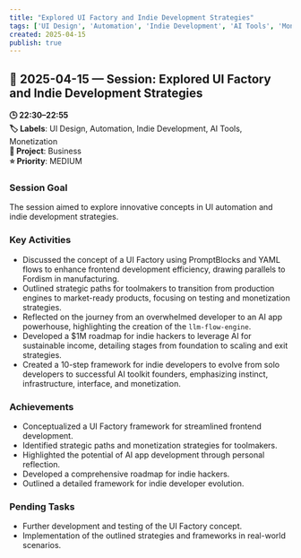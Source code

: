 ```yaml
---
title: "Explored UI Factory and Indie Development Strategies"
tags: ['UI Design', 'Automation', 'Indie Development', 'AI Tools', 'Monetization']
created: 2025-04-15
publish: true
---
```


## 📅 2025-04-15 — Session: Explored UI Factory and Indie Development Strategies

**🕒 22:30–22:55**  
**🏷️ Labels**: UI Design, Automation, Indie Development, AI Tools, Monetization  
**📂 Project**: Business  
**⭐ Priority**: MEDIUM  


### Session Goal
The session aimed to explore innovative concepts in UI automation and indie development strategies.

### Key Activities
- Discussed the concept of a UI Factory using PromptBlocks and YAML flows to enhance frontend development efficiency, drawing parallels to Fordism in manufacturing.
- Outlined strategic paths for toolmakers to transition from production engines to market-ready products, focusing on testing and monetization strategies.
- Reflected on the journey from an overwhelmed developer to an AI app powerhouse, highlighting the creation of the `llm-flow-engine`.
- Developed a $1M roadmap for indie hackers to leverage AI for sustainable income, detailing stages from foundation to scaling and exit strategies.
- Created a 10-step framework for indie developers to evolve from solo developers to successful AI toolkit founders, emphasizing instinct, infrastructure, interface, and monetization.

### Achievements
- Conceptualized a UI Factory framework for streamlined frontend development.
- Identified strategic paths and monetization strategies for toolmakers.
- Highlighted the potential of AI app development through personal reflection.
- Developed a comprehensive roadmap for indie hackers.
- Outlined a detailed framework for indie developer evolution.

### Pending Tasks
- Further development and testing of the UI Factory concept.
- Implementation of the outlined strategies and frameworks in real-world scenarios.

